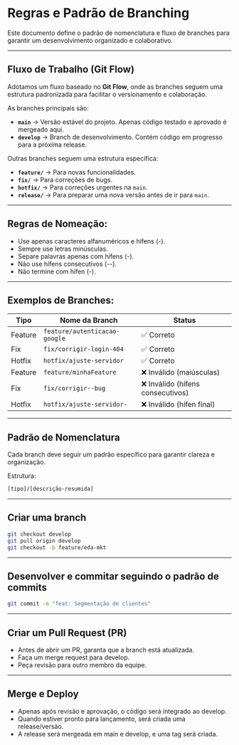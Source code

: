 # Regras e Padrão de Branching

Este documento define o padrão de nomenclatura e fluxo de branches para garantir um desenvolvimento organizado e colaborativo.

---

## Fluxo de Trabalho (Git Flow)

Adotamos um fluxo baseado no **Git Flow**, onde as branches seguem uma estrutura padronizada para facilitar o versionamento e colaboração.  

As branches principais são:

- **`main`** → Versão estável do projeto. Apenas código testado e aprovado é mergeado aqui.
- **`develop`** → Branch de desenvolvimento. Contém código em progresso para a próxima release.

Outras branches seguem uma estrutura específica:

- **`feature/`** → Para novas funcionalidades.
- **`fix/`** → Para correções de bugs.
- **`hotfix/`** → Para correções urgentes na `main`.
- **`release/`** → Para preparar uma nova versão antes de ir para `main`.


---

## Regras de Nomeação:

- Use apenas caracteres alfanuméricos e hífens (-). 
- Sempre use letras minúsculas. 
- Separe palavras apenas com hífens (-). 
- Não use hífens consecutivos (--). 
- Não termine com hífen (-).  

---

## Exemplos de Branches:

| Tipo    | Nome da Branch                | Status                         |
|---------|--------------------------------|--------------------------------|
| Feature | `feature/autenticacao-google` | ✅ Correto                     |
| Fix     | `fix/corrigir-login-404`      | ✅ Correto                     |
| Hotfix  | `hotfix/ajuste-servidor`      | ✅ Correto                     |
| Feature | `feature/minhaFeature`        | ❌ Inválido (maiúsculas)       |
| Fix     | `fix/corrigir--bug`           | ❌ Inválido (hífens consecutivos) |
| Hotfix  | `hotfix/ajuste-servidor-`     | ❌ Inválido (hífen final)      |

---

## Padrão de Nomenclatura

Cada branch deve seguir um padrão específico para garantir clareza e organização.  

Estrutura:
```sh
[tipo]/[descrição-resumida]
```
---

## Criar uma branch
```sh
git checkout develop
git pull origin develop
git checkout -b feature/eda-mkt
```

---

## Desenvolver e commitar seguindo o padrão de commits
```sh
git commit -m "feat: Segmentação de clientes"
```

---

## Criar um Pull Request (PR)

- Antes de abrir um PR, garanta que a branch está atualizada.
- Faça um merge request para develop.
- Peça revisão para outro membro da equipe.

---

## Merge e Deploy

- Apenas após revisão e aprovação, o código será integrado ao develop.
- Quando estiver pronto para lançamento, será criada uma release/versão.
- A release será mergeada em main e develop, e uma tag será criada.